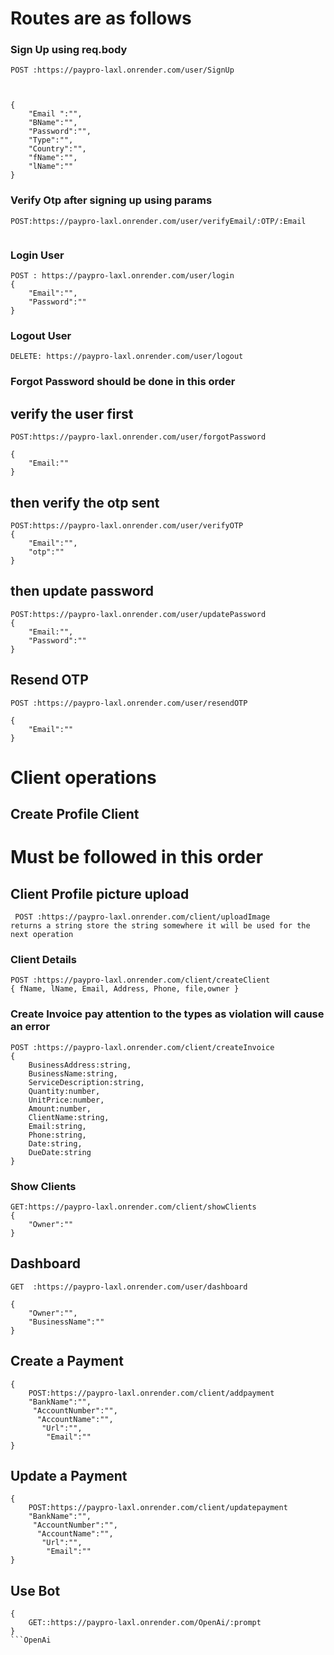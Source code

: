 # Routes are as follows

### Sign Up using req.body
```
POST :https://paypro-laxl.onrender.com/user/SignUp



{
    "Email ":"",
    "BName":"",
    "Password":"",
    "Type":"",
    "Country":"",
    "fName":"",
    "lName":""
}

```

### Verify Otp after signing up using params

```
POST:https://paypro-laxl.onrender.com/user/verifyEmail/:OTP/:Email


```


### Login User

```
POST : https://paypro-laxl.onrender.com/user/login
{
    "Email":"",
    "Password":""
}

```



### Logout User

```
DELETE: https://paypro-laxl.onrender.com/user/logout

```

### Forgot Password should be done in this order

## verify the user first
```
POST:https://paypro-laxl.onrender.com/user/forgotPassword

{
    "Email:""
}
```

## then verify the otp sent
```
POST:https://paypro-laxl.onrender.com/user/verifyOTP
{
    "Email":"",
    "otp":""
}
```
## then update password
```
POST:https://paypro-laxl.onrender.com/user/updatePassword
{
    "Email:"",
    "Password":""
}

```





## Resend OTP
```
POST :https://paypro-laxl.onrender.com/user/resendOTP

{
    "Email":""
}
```

# Client operations

## Create Profile Client
# Must be followed in this order

## Client Profile picture upload 

```
 POST :https://paypro-laxl.onrender.com/client/uploadImage
returns a string store the string somewhere it will be used for the next operation

```

### Client Details 
```
POST :https://paypro-laxl.onrender.com/client/createClient
{ fName, lName, Email, Address, Phone, file,owner }

```

### Create Invoice pay attention to the types as violation will cause an error

```
POST :https://paypro-laxl.onrender.com/client/createInvoice
{
    BusinessAddress:string,
    BusinessName:string,
    ServiceDescription:string,
    Quantity:number,
    UnitPrice:number,
    Amount:number,
    ClientName:string,
    Email:string,
    Phone:string,
    Date:string,
    DueDate:string
}
```

### Show Clients
```
GET:https://paypro-laxl.onrender.com/client/showClients
{
    "Owner":""
}
```

## Dashboard 
```
GET  :https://paypro-laxl.onrender.com/user/dashboard

{
    "Owner":"",
    "BusinessName":""
}
```

## Create a Payment
```
{
    POST:https://paypro-laxl.onrender.com/client/addpayment
    "BankName":"",
     "AccountNumber":"",
      "AccountName":"",
       "Url":"",
        "Email":""
}
```
## Update a Payment
```
{
    POST:https://paypro-laxl.onrender.com/client/updatepayment
    "BankName":"",
     "AccountNumber":"",
      "AccountName":"",
       "Url":"",
        "Email":""
}
```

## Use Bot
```
{
    GET::https://paypro-laxl.onrender.com/OpenAi/:prompt
}
```OpenAi